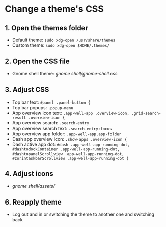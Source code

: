 # Change a theme's CSS

## 1. Open the themes folder
  - Default theme: ```sudo xdg-open /usr/share/themes```
  - Custom theme: ```sudo xdg-open $HOME/.themes/```
 
## 2. Open the CSS file
  - Gnome shell theme: *gnome shell/gnome-shell.css*
 
## 3. Adjust CSS
  - Top bar text: ```#panel .panel-button {```
  - Top bar popups: ```.popup-menu```
  - App overview icon text: ```.app-well-app .overview-icon, .grid-search-result .overview-icon {```
  - App overview search: ```.search-entry```
  - App overview search text: ```.search-entry:focus```
  - App overview app folder: ```.app-well-app.app-folder```
  - Dash app overview icon: ```.show-apps .overview-icon {```
  - Dash active app dot: ```#dash .app-well-app-running-dot, #dashtodockContainer .app-well-app-running-dot, #dashtopanelScrollview .app-well-app-running-dot, #zorintaskbarScrollview .app-well-app-running-dot {```

## 4. Adjust icons
  - *gnome shell/assets/*

## 6. Reapply theme
- Log out and in or switching the theme to another one and switching back
